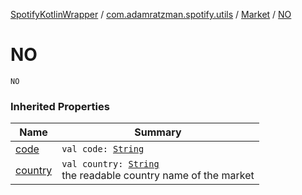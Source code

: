 [SpotifyKotlinWrapper](../../index.md) / [com.adamratzman.spotify.utils](../index.md) / [Market](index.md) / [NO](./-n-o.md)

# NO

`NO`

### Inherited Properties

| Name | Summary |
|---|---|
| [code](code.md) | `val code: `[`String`](https://kotlinlang.org/api/latest/jvm/stdlib/kotlin/-string/index.html) |
| [country](country.md) | `val country: `[`String`](https://kotlinlang.org/api/latest/jvm/stdlib/kotlin/-string/index.html)<br>the readable country name of the market |
